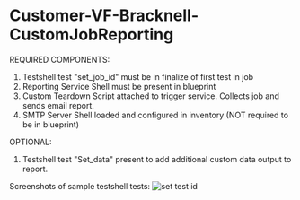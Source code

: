 # Customer-VF-Bracknell-CustomJobReporting
REQUIRED COMPONENTS:
1. Testshell test "set_job_id" must be in finalize of first test in job
2. Reporting Service Shell must be present in blueprint
3. Custom Teardown Script attached to trigger service. Collects job and sends email report.
4. SMTP Server Shell loaded and configured in inventory (NOT required to be in blueprint)

OPTIONAL:
1. Testshell test "Set_data" present to add additional custom data output to report.

Screenshots of sample testshell tests:
![set test id](https://raw.githubusercontent.com/QualiSystemsLab/Customer-VF-Bracknell-CustomJobReporting/master/images/set_job_id.png)